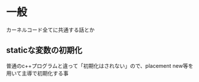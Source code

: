 一般
===

カーネルコード全てに共通する話とか

staticな変数の初期化
-------------------
普通のc++プログラムと違って「初期化はされない」ので、placement new等を用いて主導で初期化する事

